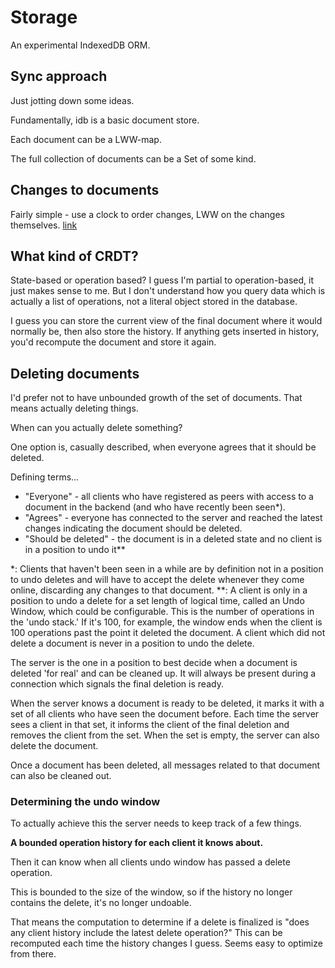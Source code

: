 # Storage

An experimental IndexedDB ORM.

## Sync approach

Just jotting down some ideas.

Fundamentally, idb is a basic document store.

Each document can be a LWW-map.

The full collection of documents can be a Set of some kind.

## Changes to documents

Fairly simple - use a clock to order changes, LWW on the changes themselves. [link](https://www.youtube.com/watch?v=DEcwa68f-jY)

## What kind of CRDT?

State-based or operation based? I guess I'm partial to operation-based, it just makes sense to me. But I don't understand how you query data which is actually a list of operations, not a literal object stored in the database.

I guess you can store the current view of the final document where it would normally be, then also store the history. If anything gets inserted in history, you'd recompute the document and store it again.

## Deleting documents

I'd prefer not to have unbounded growth of the set of documents. That means actually deleting things.

When can you actually delete something?

One option is, casually described, when everyone agrees that it should be deleted.

Defining terms...

- "Everyone" - all clients who have registered as peers with access to a document in the backend (and who have recently been seen\*).
- "Agrees" - everyone has connected to the server and reached the latest changes indicating the document should be deleted.
- "Should be deleted" - the document is in a deleted state and no client is in a position to undo it\*\*

\*: Clients that haven't been seen in a while are by definition not in a position to undo deletes and will have to accept the delete whenever they come online, discarding any changes to that document.
\*\*: A client is only in a position to undo a delete for a set length of logical time, called an Undo Window, which could be configurable. This is the number of operations in the 'undo stack.' If it's 100, for example, the window ends when the client is 100 operations past the point it deleted the document. A client which did not delete a document is never in a position to undo the delete.

The server is the one in a position to best decide when a document is deleted 'for real' and can be cleaned up. It will always be present during a connection which signals the final deletion is ready.

When the server knows a document is ready to be deleted, it marks it with a set of all clients who have seen the document before. Each time the server sees a client in that set, it informs the client of the final deletion and removes the client from the set. When the set is empty, the server can also delete the document.

Once a document has been deleted, all messages related to that document can also be cleaned out.

### Determining the undo window

To actually achieve this the server needs to keep track of a few things.

**A bounded operation history for each client it knows about.**

Then it can know when all clients undo window has passed a delete operation.

This is bounded to the size of the window, so if the history no longer contains the delete, it's no longer undoable.

That means the computation to determine if a delete is finalized is "does any client history include the latest delete operation?" This can be recomputed each time the history changes I guess. Seems easy to optimize from there.
